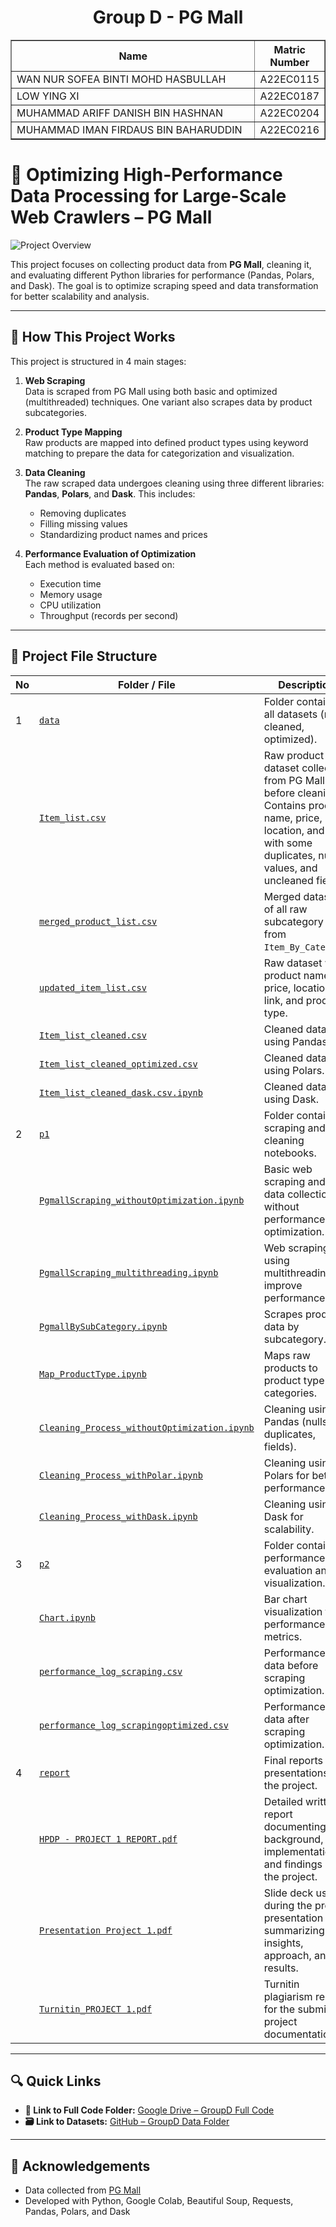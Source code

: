 <h1 align="center"> 
  Group D - PG Mall
  <br>
</h1>

<table border="solid" align="center">
  <tr>
    <th>Name</th>
    <th>Matric Number</th>
  </tr>
  <tr>
    <td width=80%>WAN NUR SOFEA BINTI MOHD HASBULLAH</td>
    <td>A22EC0115</td>
  </tr>
  <tr>
    <td width=80%>LOW YING XI</td>
    <td>A22EC0187</td>
  </tr>
  <tr>
    <td width=80%>MUHAMMAD ARIFF DANISH BIN HASHNAN</td>
    <td>A22EC0204</td>
  </tr>
  <tr>
    <td width=80%>MUHAMMAD IMAN FIRDAUS BIN BAHARUDDIN</td>
    <td>A22EC0216</td>
  </tr>
</table>

# 🧹 Optimizing High-Performance Data Processing for Large-Scale Web Crawlers – PG Mall

![Project Overview](https://cloud.shopback.com/c_scale,c_auto,q_70,f_webp/media-production-aps1/VwBgbmofqVg/aHR0cHM6Ly9pbWFnZXMuYmFubmVyYmVhci5jb20vZGlyZWN0L0VHQnFwQVo1T2U5MTg5VkROSi9yZXF1ZXN0cy8wMDAvMDQ3LzI0My83ODEvWndWYktsRGU5WThwWlo4MVk4bW9hM2pQTS8xM2UyNDY3NzA5MDY1ZDM3M2QzODU5NjU4NjE4NWViODhhODdlNGQ0LnBuZw.jpg)

This project focuses on collecting product data from **PG Mall**, cleaning it, and evaluating different Python libraries for performance (Pandas, Polars, and Dask). The goal is to optimize scraping speed and data transformation for better scalability and analysis.

---

## 🔧 How This Project Works

This project is structured in 4 main stages:

1. **Web Scraping**  
   Data is scraped from PG Mall using both basic and optimized (multithreaded) techniques. One variant also scrapes data by product subcategories.

2. **Product Type Mapping**  
   Raw products are mapped into defined product types using keyword matching to prepare the data for categorization and visualization.

3. **Data Cleaning**  
   The raw scraped data undergoes cleaning using three different libraries: **Pandas**, **Polars**, and **Dask**. This includes:
   - Removing duplicates
   - Filling missing values
   - Standardizing product names and prices

4. **Performance Evaluation of Optimization**  
   Each method is evaluated based on:
   - Execution time
   - Memory usage
   - CPU utilization
   - Throughput (records per second)

---


## 📁 Project File Structure

| No | Folder / File | Description |
|----|---------------|-------------|
| 1  | [`data`](./data) | Folder containing all datasets (raw, cleaned, optimized). |
|    | [`Item_list.csv`](https://github.com/drshahizan/HPDP/blob/main/2425/project/p1/GroupD/data/Item_list.csv) | Raw product dataset collected from PG Mall before cleaning. Contains product name, price, location, and link with some duplicates, null values, and uncleaned fields. |
|    | [`merged_product_list.csv`](https://github.com/drshahizan/HPDP/blob/main/2425/project/p1/GroupD/data/merged_product_list.csv) | Merged dataset of all raw subcategory data from `Item_By_Category`. |
|    | [`updated_item_list.csv`](https://github.com/drshahizan/HPDP/blob/main/2425/project/p1/GroupD/data/updated_item_list.csv) | Raw dataset with product name, price, location, link, and product type. |
|    | [`Item_list_cleaned.csv`](https://github.com/drshahizan/HPDP/blob/main/2425/project/p1/GroupD/data/Item_list_cleaned.csv) | Cleaned dataset using Pandas. |
|    | [`Item_list_cleaned_optimized.csv`](https://github.com/drshahizan/HPDP/blob/main/2425/project/p1/GroupD/data/Item_list_cleaned_optimized.csv) | Cleaned dataset using Polars. |
|    | [`Item_list_cleaned_dask.csv.ipynb`](https://github.com/drshahizan/HPDP/blob/main/2425/project/p1/GroupD/data/Item_list_cleaned_dask.csv) | Cleaned dataset using Dask. |
| 2  | [`p1`](./p1) | Folder containing scraping and cleaning notebooks. |
|    | [`PgmallScraping_withoutOptimization.ipynb`](https://github.com/drshahizan/HPDP/blob/main/2425/project/p1/GroupD/p1/PgmallScraping_withoutOptimization.ipynb) | Basic web scraping and data collection without performance optimization. |
|    | [`PgmallScraping_multithreading.ipynb`](https://github.com/drshahizan/HPDP/blob/main/2425/project/p1/GroupD/p1/PgmallScraping_multithreading.ipynb) | Web scraping using multithreading to improve performance. |
|    | [`PgmallBySubCategory.ipynb`](https://github.com/drshahizan/HPDP/blob/main/2425/project/p1/GroupD/p1/PgmallBySubCategory.ipynb) | Scrapes product data by subcategory. |
|    | [`Map_ProductType.ipynb`](https://github.com/drshahizan/HPDP/blob/main/2425/project/p1/GroupD/p1/Map_ProductType.ipynb) | Maps raw products to product type categories. |
|    | [`Cleaning_Process_withoutOptimization.ipynb`](https://github.com/drshahizan/HPDP/blob/main/2425/project/p1/GroupD/p1/Cleaning_Process_withoutOptimization.ipynb) | Cleaning using Pandas (nulls, duplicates, fields). |
|    | [`Cleaning_Process_withPolar.ipynb`](https://github.com/drshahizan/HPDP/blob/main/2425/project/p1/GroupD/p1/Cleaning_Process_withPolar.ipynb) | Cleaning using Polars for better performance. |
|    | [`Cleaning_Process_withDask.ipynb`](https://github.com/drshahizan/HPDP/blob/main/2425/project/p1/GroupD/p1/Cleaning_Process_withDask.ipynb) | Cleaning using Dask for scalability. |
| 3  | [`p2`](./p2) | Folder containing performance evaluation and visualization. |
|    | [`Chart.ipynb`](https://github.com/drshahizan/HPDP/blob/main/2425/project/p1/GroupD/p2/Chart.ipynb) | Bar chart visualization for performance metrics. |
|    | [`performance_log_scraping.csv`](https://github.com/drshahizan/HPDP/blob/main/2425/project/p1/GroupD/p2/performance_log_scraping.csv) | Performance data before scraping optimization. |
|    | [`performance_log_scrapingoptimized.csv`](https://github.com/drshahizan/HPDP/blob/main/2425/project/p1/GroupD/p2/performance_log_scrapingoptimized.xlsx) | Performance data after scraping optimization. |
| 4  | [`report`](./report) | Final reports and presentations for the project. |
|    | [`HPDP - PROJECT 1 REPORT.pdf`](https://github.com/drshahizan/HPDP/blob/main/2425/project/p1/GroupD/report/HPDP%20-%20PROJECT%201%20REPORT.pdf) | Detailed written report documenting the background, implementation, and findings of the project. |
|    | [`Presentation Project 1.pdf`](https://github.com/drshahizan/HPDP/blob/main/2425/project/p1/GroupD/report/Presentation%20Project%201.pdf) | Slide deck used during the project presentation summarizing key insights, approach, and results. |
|    | [`Turnitin_PROJECT 1.pdf`](https://github.com/drshahizan/HPDP/blob/main/2425/project/p1/GroupD/report/Turnitin_PROJECT%201.pdf) | Turnitin plagiarism report for the submitted project documentation. |




---

## 🔍 Quick Links

- **📁 Link to Full Code Folder:** [Google Drive – GroupD Full Code](https://drive.google.com/drive/folders/1LxHqnUEUspyp9mxUi2mLtvIscrrFHdZG?usp=sharing)  
- **🗃️ Link to Datasets:** [GitHub – GroupD Data Folder](https://github.com/drshahizan/HPDP/tree/main/2425/project/p1/GroupD/data)

---

## 🙌 Acknowledgements

- Data collected from [PG Mall](https://pgmall.my/)
- Developed with Python, Google Colab, Beautiful Soup, Requests, Pandas, Polars, and Dask